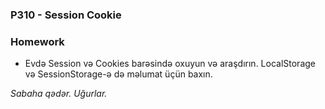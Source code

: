 ### P310 - Session Cookie

### Homework
- Evdə Session və Cookies barəsində oxuyun və araşdırın. LocalStorage və SessionStorage-ə də məlumat üçün baxın.

*Sabaha qədər. Uğurlar.*
